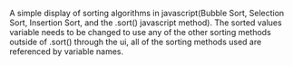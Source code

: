 A simple display of sorting algorithms in javascript(Bubble Sort, Selection Sort, Insertion Sort, and the .sort() javascript method). The sorted values variable needs to be changed to use any of the other sorting methods outside of .sort() through the ui, all of the sorting methods used are referenced by variable names.
